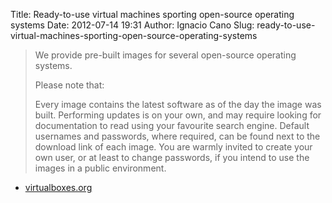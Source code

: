 Title: Ready-to-use virtual machines sporting open-source operating systems
Date: 2012-07-14 19:31
Author: Ignacio Cano
Slug: ready-to-use-virtual-machines-sporting-open-source-operating-systems

> We provide pre-built images for several open-source operating systems.
>
> Please note that:
>
> Every image contains the latest software as of the day the image was
> built. Performing updates is on your own, and may require looking for
> documentation to read using your favourite search engine.
>  Default usernames and passwords, where required, can be found next to
> the download link of each image. You are warmly invited to create your
> own user, or at least to change passwords, if you intend to use the
> images in a public environment.

- [virtualboxes.org][]

  [virtualboxes.org]: http://virtualboxes.org/images/
    "Ready-to-use virtual machines sporting open-source operating systems"
